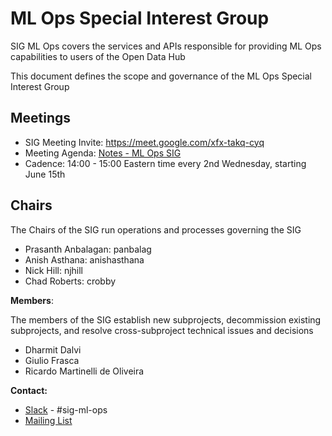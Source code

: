 # ML Ops Special Interest Group

SIG ML Ops covers the services and APIs responsible for providing ML Ops capabilities to users of the Open Data Hub

This document defines the scope and governance of the ML Ops Special Interest Group

## Meetings

* SIG Meeting Invite: <https://meet.google.com/xfx-takq-cyq>
* Meeting Agenda: [Notes - ML Ops SIG](https://docs.google.com/document/d/1FRgjYrr6q-phoeopC6Nl8c4AX2uma7oOXn6vNkBZ7Qg/edit)
* Cadence: 14:00 - 15:00 Eastern time every 2nd Wednesday, starting June 15th

## Chairs

The Chairs of the SIG run operations and processes governing the SIG

* Prasanth Anbalagan: panbalag
* Anish Asthana: anishasthana
* Nick Hill: njhill
* Chad Roberts: crobby

**Members**:

The members of the SIG establish new subprojects, decommission existing subprojects, and resolve cross-subproject technical issues and decisions

* Dharmit Dalvi
* Giulio Frasca
* Ricardo Martinelli de Oliveira

**Contact:**

* [Slack](https://join.slack.com/t/odh-io/shared_invite/zt-18ptx7far-SWO4jkDbuA7Sq8Mut3JbcA) - #sig-ml-ops
* [Mailing List](mailto:odh-community@googlegroups.com)
